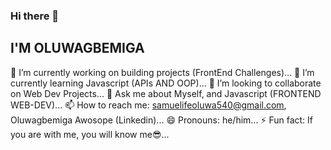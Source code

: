 ### Hi there 👋
## I'M OLUWAGBEMIGA

<!--
**JAILBREAK-101/JAILBREAK-101** is a ✨ _special_ ✨ repository because its `README.md` (this file) appears on your GitHub profile.

Here are some ideas to get you started:
-->

 🔭 I’m currently working on building projects (FrontEnd Challenges)...
 🌱 I’m currently learning Javascript (APIs AND OOP)...
 👯 I’m looking to collaborate on Web Dev Projects...
 💬 Ask me about Myself, and Javascript (FRONTEND WEB-DEV)...
 📫 How to reach me: samuelifeoluwa540@gmail.com, Oluwagbemiga Awosope (Linkedin)...
 😄 Pronouns: he/him...
 ⚡ Fun fact: If you are with me, you will know me😎...

